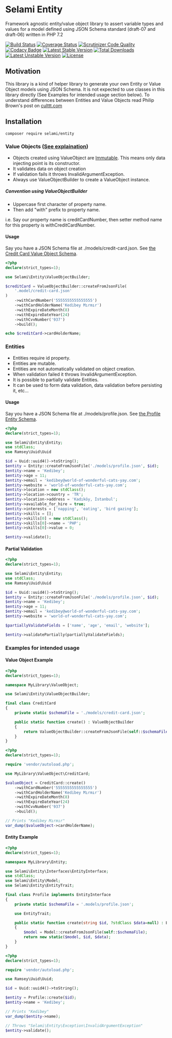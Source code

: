 # Selami Entity

Framework agnostic entity/value object library to assert variable types and values for a model defined using JSON Schema standard (draft-07 and draft-06) written in PHP 7.2

[![Build Status](https://api.travis-ci.org/selamiphp/entity.svg?branch=master)](https://travis-ci.org/selamiphp/entity) [![Coverage Status](https://coveralls.io/repos/github/selamiphp/entity/badge.svg?branch=master)](https://coveralls.io/github/selamiphp/entity?branch=master) [![Scrutinizer Code Quality](https://scrutinizer-ci.com/g/selamiphp/entity/badges/quality-score.png?b=master)](https://scrutinizer-ci.com/g/selamiphp/entity/) [![Codacy Badge](https://api.codacy.com/project/badge/Grade/d564565dbc754376a9d022731ec1af75)](https://www.codacy.com/app/mehmet/entity?utm_source=github.com&amp;utm_medium=referral&amp;utm_content=selamiphp/entity&amp;utm_campaign=Badge_Grade) [![Latest Stable Version](https://poser.pugx.org/selami/entity/v/stable)](https://packagist.org/packages/selami/entity) [![Total Downloads](https://poser.pugx.org/selami/entity/downloads)](https://packagist.org/packages/selami/entity) [![Latest Unstable Version](https://poser.pugx.org/selami/entity/v/unstable)](https://packagist.org/packages/selami/entity) [![License](https://poser.pugx.org/selami/entity/license)](https://packagist.org/packages/selami/entity)


## Motivation

This library is a kind of helper library to generate your own Entity or Value Object models using JSON Schema. It is not expected to use classes in this library directly (See Examples for intended usage section below). To understand differences between Entities and Value Objects read Philip Brown's post on [culttt.com](https://www.culttt.com/2014/04/30/difference-entities-value-objects/)


## Installation 

```bash
composer require selami/entity
```


### Value Objects ([See explaination](https://martinfowler.com/bliki/ValueObject.html))

- Objects created using ValueObject are [Immutable](https://en.wikipedia.org/wiki/Immutable_object). This means only data injecting point is its constructor. 
- It validates data on object creation
- If validation fails it throws InvalidArgumentException.
- Always use ValueObjectBuilder to create a ValueObject instance. 


##### Convention using ValueObjectBuilder

- Uppercase first character of property name.
- Then add "with" prefix to property name.

i.e. Say our property name is creditCardNumber, then setter method name for this property is withCreditCardNumber.

#### Usage

Say you have a JSON Schema file at ./models/credit-card.json. See [the Credit Card Value Object Schema](https://github.com/selamiphp/entity/blob/master/tests/resources/test-schema-credit-card-value-object.json). 


```php
<?php
declare(strict_types=1);

use Selami\Entity\ValueObjectBuilder;

$creditCard = ValueObjectBuilder::createFromJsonFile(
	'.model/credit-card.json'
)
	->withCardNumber('5555555555555555')
	->withCardHolderName('Kedibey Mırmır')
	->withExpireDateMonth(8)
	->withExpireDateYear(24)
	->withCvvNumber('937')
	->build();

echo $creditCard->cardHolderName;

```

### Entities

- Entities require id property.
- Entities are mutable.
- Entities are not automatically validated on object creation.
- When validation failed it throws InvalidArgumentException.
- It is possible to partially validate Entities.
- It can be used to form data validation, data validation before persisting it, etc...

#### Usage

Say you have a JSON Schema file at ./models/profile.json. See [the Profile Entity Schema](https://github.com/selamiphp/entity/blob/master/tests/resources/test-schema-value-object.json).

```php
<?php
declare(strict_types=1);

use Selami\Entity\Entity;
use stdClass;
use Ramsey\Uuid\Uuid

$id = Uuid::uuid4()->toString();
$entity = Entity::createFromJsonFile('./models/profile.json', $id);
$entity->name = 'Kedibey';
$entity->age = 11;
$entity->email = 'kedibey@world-of-wonderful-cats-yay.com';
$entity->website = 'world-of-wonderful-cats-yay.com';
$entity->location = new stdClass();
$entity->location->country = 'TR';
$entity->location->address = 'Kadıköy, İstanbul';
$entity->available_for_hire = true;
$entity->interests = ['napping', 'eating', 'bird gazing'];
$entity->skills = [];
$entity->skills[0] = new stdClass();
$entity->skills[0]->name = 'PHP';
$entity->skills[0]->value = 0;

$entity->validate();
```

#### Partial Validation

```php
<?php
declare(strict_types=1);

use Selami\Entity\Entity;
use stdClass;
use Ramsey\Uuid\Uuid

$id = Uuid::uuid4()->toString();
$entity = Entity::createFromJsonFile('./models/profile.json', $id);
$entity->name = 'Kedibey';
$entity->age = 11;
$entity->email = 'kedibey@world-of-wonderful-cats-yay.com';
$entity->website = 'world-of-wonderful-cats-yay.com';

$partiallyValidateFields = ['name', 'age', 'email', 'website'];

$entity->validatePartially(partiallyValidateFields);
```


### Examples for intended usage

#### Value Object Example

```php
<?php
declare(strict_types=1);

namespace MyLibrary\ValueObject;

use Selami\Entity\ValueObjectBuilder;

final class CreditCard
{
    private static $schemaFile = './models/credit-card.json';

    public static function create() : ValueObjectBuilder
    {
        return ValueObjectBuilder::createFromJsonFile(self::$schemaFile);
    }
}
```

```php
<?php
declare(strict_types=1);

require 'vendor/autoload.php';

use MyLibrary\ValueObject\CreditCard;

$valueObject = CreditCard::create()
    ->withCardNumber('5555555555555555')
    ->withCardHolderName('Kedibey Mırmır')
    ->withExpireDateMonth(8)
    ->withExpireDateYear(24)
    ->withCvvNumber('937')
    ->build();

// Prints "Kedibey Mırmır"
var_dump($valueObject->cardHolderName);
```


#### Entity Example

```php
<?php
declare(strict_types=1);

namespace MyLibrary\Entity;

use Selami\Entity\Interfaces\EntityInterface;
use stdClass;
use Selami\Entity\Model;
use Selami\Entity\EntityTrait;

final class Profile implements EntityInterface
{
	private static $schemaFile = '.models/profile.json';

	use EntityTrait;

	public static function create(string $id, ?stdClass $data=null) : EntityInterface
	{
		$model = Model::createFromJsonFile(self::$schemaFile);
		return new static($model, $id, $data);
	}
}

```

```php
<?php
declare(strict_types=1);

require 'vendor/autoload.php';

use Ramsey\Uuid\Uuid;

$id = Uuid::uuid4()->toString();

$entity = Profile::create($id);
$entity->name = 'Kedibey';

// Prints "Kedibey"
var_dump($entity->name);

// Throws "Selami\Entity\Exception\InvalidArgumentException"
$entity->validate();
